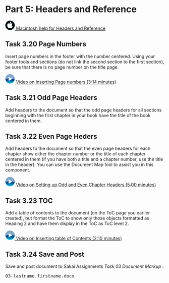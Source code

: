 # Part 5: Headers and Reference

<img src="images/mac.png" width="30">[ Macintosh help for Headers and Reference](https://github.com/lblakej/document-markup-mac-help/blob/master/docs-mac-project-part-5/README.md)

## Task 3.20 Page Numbers

Insert page numbers in the footer with the number centered. Using your footer tools and sections (do not link the second section to the first section), be sure that there is no page number on the title page.

<img src="images/video.png" width="30">[ Video on inserting Page numbers (3:14 minutes)](https://ils.unc.edu/courses/2017_fall/inls161_001/videos/markup/markup-16-page-numbers.mp4)

## Task 3.21 Odd Page Headers

Add headers to the document so that the odd page headers for all sections beginning with the first chapter in your book have the title of the book centered in them.

## Task 3.22 Even Page Heders

Add headers to the document so that the even page headers for each chapter show either the chapter number or the title of each chapter centered in them (if you have both a title and a chapter number, use the title in the header). You can use the Document Map tool to assist you in this component.

<img src="images/video.png" width="30">[ Video on Setting up Odd and Even Chapter Headers (5:00 minutes)](https://ils.unc.edu/courses/2017_fall/inls161_001/videos/markup/markup-17-odd-and-even-headers.mp4)

## Task 3.23 TOC

Add a table of contents to the document (on the ToC page you earlier created), but format the ToC to show only those objects formatted as Heading 2 and have them display in the ToC as ToC level 2.

<img src="images/video.png" width="30">[ Video on Inserting table of Contents (2:10 minutes)](https://ils.unc.edu/courses/2017_fall/inls161_001/videos/markup/markup-18-table-of-contents.mp4)

## Task 3.24 Save and Post

Save and post document to Sakai Assignments <em>Task 03 Document Markup</em> :

<pre>
03-lastname.firstname.docx
</pre>
